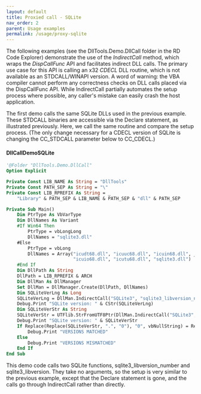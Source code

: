 ```yaml
---
layout: default
title: Proxied call - SQLite
nav_order: 2
parent: Usage examples
permalink: /usage/proxy-sqlite
---
```


The following examples (see the DllTools.Demo.DllCall folder in the RD Code Explorer) demonstrate the use of the *IndirectCall* method, which wraps the *DispCallFunc* API and facilitates indirect DLL calls. The primary use case for this API is calling an x32 *CDECL* DLL routine, which is not available as an STDCALL/WINAPI version. A word of warning: the VBA compiler cannot perform any correctness checks on DLL calls placed via the DispCallFunc API. While IndirectCall partially automates the setup process where possible, any caller's mistake can easily crash the host application.

The first demo calls the same SQLite DLLs used in the previous example. These STDCALL binaries are accessible via the Declare statement, as illustrated previously. Here, we call the same routine and compare the setup process. (The only change necessary for a CDECL version of SQLite is changing the CC_STDCALL parameter below to CC_CDECL.)

#### DllCallDemoSQLite

```vb
'@Folder "DllTools.Demo.DllCall"
Option Explicit

Private Const LIB_NAME As String = "DllTools"
Private Const PATH_SEP As String = "\"
Private Const LIB_RPREFIX As String = _
    "Library" & PATH_SEP & LIB_NAME & PATH_SEP & "dll" & PATH_SEP

Private Sub Main()
    Dim PtrType As VbVarType
    Dim DllNames As Variant
    #If Win64 Then
        PtrType = vbLongLong
        DllNames = "sqlite3.dll"
    #Else
        PtrType = vbLong
        DllNames = Array("icudt68.dll", "icuuc68.dll", "icuin68.dll", _
                         "icuio68.dll", "icutu68.dll", "sqlite3.dll")
    #End If
    Dim DllPath As String
    DllPath = LIB_RPREFIX & ARCH
    Dim DllMan As DllManager
    Set DllMan = DllManager.Create(DllPath, DllNames)
    Dim SQLiteVerLng As Long
    SQLiteVerLng = DllMan.IndirectCall("SQLite3", "sqlite3_libversion_number", CC_STDCALL, vbLong, Empty)
    Debug.Print "SQLite version: " & CStr(SQLiteVerLng)
    Dim SQLiteVerStr As String
    SQLiteVerStr = UTFlib.StrFromUTF8Ptr(DllMan.IndirectCall("SQLite3", "sqlite3_libversion", CC_STDCALL, PtrType, Empty))
    Debug.Print "SQLite version: " & SQLiteVerStr
    If Replace(Replace(SQLiteVerStr, ".", "0"), "0", vbNullString) = Replace(CStr(SQLiteVerLng), "0", vbNullString) Then
        Debug.Print "VERSIONS MATCHED"
    Else
        Debug.Print "VERSIONS MISMATCHED"
    End If
End Sub
```

This demo code calls two SQLite functions, sqlite3_libversion_number and sqlite3_libversion. They take no arguments, so the setup is very similar to the previous example, except that the Declare statement is gone, and the calls go through IndirectCall rather than directly.
